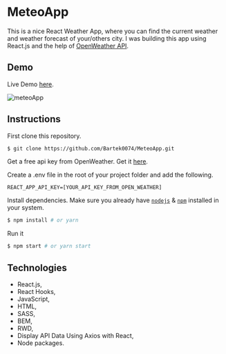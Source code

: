 # MeteoApp

This is a nice React Weather App, where you can find the current weather and weather forecast of your/others city. I was building this app using React.js and the help of [OpenWeather API](https://openweathermap.org/api).

## Demo

Live Demo [here](https://bartek0074-meteoapp.netlify.app/).

![meteoApp](https://user-images.githubusercontent.com/88652468/205315941-6106f23d-9cb4-4437-a1ce-7e95e903f16d.gif)


## Instructions

First clone this repository.

```bash
$ git clone https://github.com/Bartek0074/MeteoApp.git
```

Get a free api key from OpenWeather. Get it [here](https://openweathermap.org/api).

Create a .env file in the root of your project folder and add the following.

```
REACT_APP_API_KEY=[YOUR_API_KEY_FROM_OPEN_WEATHER]
```

Install dependencies. Make sure you already have [`nodejs`](https://nodejs.org/en/) & [`npm`](https://www.npmjs.com/) installed in your system.

```bash
$ npm install # or yarn
```

Run it

```bash
$ npm start # or yarn start
```

## Technologies

- React.js,
- React Hooks,
- JavaScript,
- HTML,
- SASS,
- BEM,
- RWD,
- Display API Data Using Axios with React,
- Node packages.
